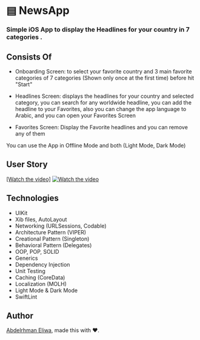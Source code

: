 # ▤ NewsApp

### Simple iOS App to display the Headlines for your country in 7 categories .

## Consists Of
- Onboarding Screen: 
to select your favorite country and 3 main favorite categories of 7 categories (Shown only once at the first time) before hit "Start"

- Headlines Screen: 
displays the headlines for your country and selected category, you can search for any worldwide headline, you can add the headline to your Favorites, also you can change the app language to Arabic, and you can open your Favorites Screen

- Favorites Screen: 
Display the Favorite headlines and you can remove any of them

You can use the App in Offline Mode and both (Light Mode, Dark Mode)

## User Story
[[Watch the video]](https://youtu.be/oLgpZjvRYOM)
[![Watch the video](https://img.youtube.com/vi/oLgpZjvRYOM/hqdefault.jpg)](https://youtu.be/oLgpZjvRYOM)

## Technologies
- UIKit
- Xib files, AutoLayout
- Networking (URLSessions, Codable)
- Architecture Pattern  (VIPER)
- Creational Pattern (Singleton)
- Behavioral Pattern (Delegates)
- OOP, POP, SOLID
- Generics
- Dependency Injection
- Unit Testing
- Caching (CoreData)
- Localization (MOLH)
- Light Mode & Dark Mode
- SwiftLint



## Author

[Abdelrhman Eliwa](https://github.com/AbdelrhmanKamalEliwa), made this with ❤️.
